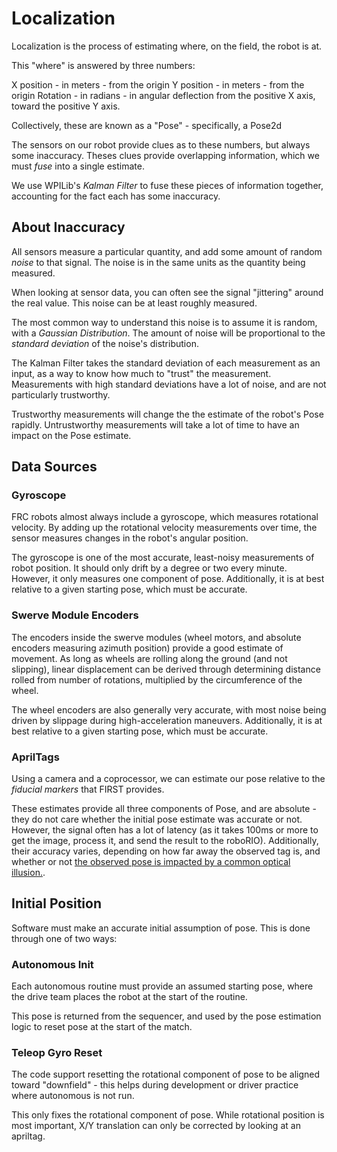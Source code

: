 # Localization

Localization is the process of estimating where, on the field, the robot is at.

This "where" is answered by three numbers:

X position - in meters - from the origin
Y position - in meters - from the origin
Rotation - in radians - in angular deflection from the positive X axis, toward the positive Y axis.

Collectively, these are known as a "Pose" - specifically, a Pose2d

The sensors on our robot provide clues as to these numbers, but always some inaccuracy. Theses clues provide overlapping information, which we must *fuse* into a single estimate.

We use WPILib's *Kalman Filter* to fuse these pieces of information together, accounting for the fact each has some inaccuracy.

## About Inaccuracy

All sensors measure a particular quantity, and add some amount of random *noise* to that signal. The noise is in the same units as the quantity being measured.

When looking at sensor data, you can often see the signal "jittering" around the real value. This noise can be at least roughly measured.

The most common way to understand this noise is to assume it is random, with a *Gaussian Distribution*. The amount of noise will be proportional to the *standard deviation* of the noise's distribution.

The Kalman Filter takes the standard deviation of each measurement as an input, as a way to know how much to "trust" the measurement. Measurements with high standard deviations have a lot of noise, and are not particularly trustworthy.

Trustworthy measurements will change the the estimate of the robot's Pose rapidly. Untrustworthy measurements will take a lot of time to have an impact on the Pose estimate.

## Data Sources

### Gyroscope

FRC robots almost always include a gyroscope, which measures rotational velocity. By adding up the rotational velocity measurements over time, the sensor measures changes in the robot's angular position.

The gyroscope is one of the most accurate, least-noisy measurements of robot position. It should only drift by a degree or two every minute. However, it only measures one component of pose. Additionally, it is at best relative to a given starting pose, which must be accurate.

### Swerve Module Encoders

The encoders inside the swerve modules (wheel motors, and absolute encoders measuring azimuth position) provide a good estimate of movement. As long as wheels are rolling along the ground (and not slipping), linear displacement can be derived through determining distance rolled from number of rotations, multiplied by the circumference of the wheel.

The wheel encoders are also generally very accurate, with most noise being driven by slippage during high-acceleration maneuvers. Additionally, it is at best relative to a given starting pose, which must be accurate.


### AprilTags

Using a camera and a coprocessor, we can estimate our pose relative to the *fiducial markers* that FIRST provides.

These estimates provide all three components of Pose, and are absolute - they do not care whether the initial pose estimate was accurate or not. However, the signal often has a lot of latency (as it takes 100ms or more to get the image, process it, and send the result to the roboRIO). Additionally, their accuracy varies, depending on how far away the observed tag is, and whether or not [the observed pose is impacted by a common optical illusion.](https://docs.wpilib.org/en/stable/docs/software/vision-processing/apriltag/apriltag-intro.html#d-to-3d-ambiguity).

## Initial Position

Software must make an accurate initial assumption of pose. This is done through one of two ways:

### Autonomous Init

Each autonomous routine must provide an assumed starting pose, where the drive team places the robot at the start of the routine.

This pose is returned from the sequencer, and used by the pose estimation logic to reset pose at the start of the match.

### Teleop Gyro Reset

The code support resetting the rotational component of pose to be aligned toward "downfield" - this helps during development or driver practice where autonomous is not run.

This only fixes the rotational component of pose. While rotational position is most important, X/Y translation can only be corrected by looking at an apriltag.